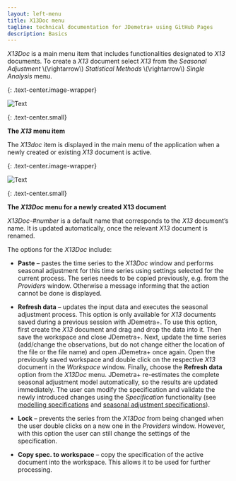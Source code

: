 ```yaml
---
layout: left-menu
title: X13Doc menu
tagline: technical documentation for JDemetra+ using GitHub Pages
description: Basics
---
```


*X13Doc* is a main menu item that includes functionalities designated
to *X13* documents. To create a *X13* document select *X13* from the
*Seasonal Adjustment* \\(\rightarrow\\) *Statistical Methods* \\(\rightarrow\\) *Single Analysis* menu.

{: .text-center.image-wrapper}

![Text](/assets/img/reference-manual/manual/A_Ref55.jpg)

{: .text-center.small}

**The *X13* menu item**

The *X13doc* item is displayed in the main menu of the application when
a newly created or existing *X13* document is active.

{: .text-center.image-wrapper}

![Text](/assets/img/reference-manual/manual/A_Ref56.jpg)

{: .text-center.small}

**The *X13Doc* menu for a newly created X13 document**

*X13Doc-\#number* is a default name that corresponds to the *X13*
document’s name. It is updated automatically, once the relevant *X13*
document is renamed.

The options for the *X13Doc* include:

-   **Paste** – pastes the time series to the *X13Doc* window and
    performs seasonal adjustment for this time series using settings
    selected for the current process. The series needs to be
    copied previously, e.g. from the *Providers* window. Otherwise a message
    informing that the action cannot be done is displayed.

-   **Refresh data** – updates the input data and executes the seasonal
    adjustment process. This option is only available for *X13*
    documents saved during a previous session with JDemetra+. To use
    this option, first create the *X13* document and drag and drop the data
    into it. Then save the workspace and close JDemetra+. Next, update
    the time series (add/change the observations, but do not change
    either the location of the file or the file name) and open
    JDemetra+ once again. Open the previously saved workspace and double
    click on the respective *X13* document in the *Workspace* window.
    Finally, choose the **Refresh data** option from the *X13Doc* menu.
    JDemetra+ re-estimates the complete seasonal adjustment model
    automatically, so the results are updated immediately. The user can
    modify the specification and validate the newly introduced changes
    using the *Specification* functionality (see [modelling specifications](modelling-specifications.html) and [seasonal adjustment specifications](sa-specifications.html)).

-   **Lock** – prevents the series from the *X13Doc* from being changed
    when the user double clicks on a new one in the *Providers* window.
    However, with this option the user can still change the settings of the specification.

-   **Copy spec. to workspace** – copy the specification of the active
    document into the workspace. This allows it to be used for
    further processing.

